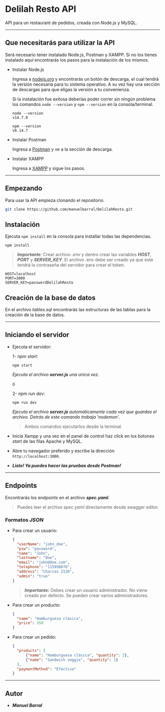 # Delilah Resto API

API para un restaurant de pedidos, creada con Node.js y MySQL.

---

## Que necesitarás para utilizar la API

Será necesario tener instalado Node.js, Postman y XAMPP. Si no los tienes instalado aquí encontrarás los pasos para la instalación de los mismos.

- Instalar Node.js

  Ingresa a [nodejs.org](https://nodejs.org/en/) y encontrarás un botón de descarga, el cual tendrá la versión necesaria para tu sistema operativo. A su vez hay una sección de descargas para que eligas la versión a tu convenienza.

  Si la instalación fue exitosa deberías poder correr sin ningún problema los comandos `node --version` y `npm --version` en la consola/terminal.

  ```node
  node --version
  v14.7.0

  npm --version
  v6.14.7
  ```

- Instalar Postman

  Ingresa a [Postman](https://www.postman.com/) y ve a la sección de descarga.

- Instalar XAMPP

  Ingresa a [XAMPP](https://www.apachefriends.org/es/index.html) y sigue los pasos.

---

## Empezando

Para usar la API empieza clonando el repositorio.

```bash
git clone https://github.com/manuelbarral/DelilahResto.git
```

## Instalación

Ejecuta `npm install` en la consola para installar todas las dependencias.

```node
npm install
```

> **_*Importante*_**: Crear archivo _.env_ y dentro crear las variables **_HOST_**, **_PORT_** y **_SERVER_KEY_**. El archivo .env debe ser creado ya que este tendrá la contraseña del servidor para crear el token.

```env
HOST=localhost
PORT=3000
SERVER_KEY=passwordDelilahResto
```

## Creación de la base de datos

En el archivo _tables.sql_ encontrarás las estructuras de las tablas para la creación de la base de datos.

---

## Iniciando el servidor

- Ejecuta el servidor:

  1- _npm start_:

  ```node
  npm start
  ```

  _Ejecuta el archivo ***server.js*** una única vez_.

  ó

  2- _npm run dev_:

  ```node
  npm run dev
  ```

  _Ejecuta el archivo ***server.js*** automáticamente cada vez que guardas el archivo. Detrás de este comando trabaja 'nodemon'_.

  > Ambos comandos ejecutarlos desde la terminal.

- Inicia Xampp y una vez en el panel de control haz click en los botones _start_ de las filas Apache y MySQL.

- Abre tu navegador preferido y escribe la dirección `http://localhost:3000`.
- **_*Listo! Ya puedes hacer las pruebas desde Postman!*_**

---

## Endpoints

Encontrarás los endpoints en el archivo **_*spec.yaml*_**.

> Puedes leer el archivo _spec.yaml_ directamente desde swagger editor.

### Formatos _JSON_

- Para crear un usuario:

  ```json
  {
  	"userName": "john_doe",
  	"psw": "password",
  	"name": "John",
  	"lastname": "Doe",
  	"email": "john@doe.com",
  	"telephone": "115998876",
  	"address": "Charcas 2120",
  	"admin": "true"
  }
  ```

  > **_*Importante*:_** Debes crear un usuario administrador. No viene creado por defecto. Se pueden crear varios administradores.

- Para crear un producto:

  ```json
  {
  	"name": "Hamburguesa clásica",
  	"price": 350
  }
  ```

- Para crear un pedido:

  ```json
  {
  	"products": [
  		{"name": "Hamburguesa clásica", "quantity": 2},
  		{"name": "Sandwich veggie", "quantity": 1}
  	],
  	"paymentMethod": "Efectivo"
  }
  ```

---

## Autor

- **_*Manuel Barral*_**
